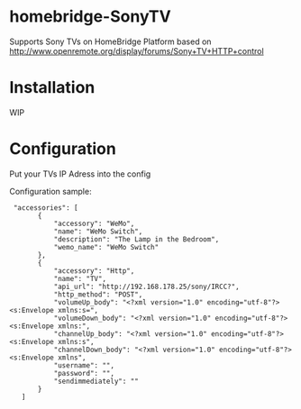 # homebridge-SonyTV

Supports Sony TVs on HomeBridge Platform
based on http://www.openremote.org/display/forums/Sony+TV+HTTP+control

# Installation

WIP

# Configuration

Put your TVs IP Adress into the config

Configuration sample:

 ```
  "accessories": [
        {
            "accessory": "WeMo",
            "name": "WeMo Switch",
            "description": "The Lamp in the Bedroom",
            "wemo_name": "WeMo Switch"
        },
        {
            "accessory": "Http",
            "name": "TV",
            "api_url": "http://192.168.178.25/sony/IRCC?",
            "http_method": "POST",
            "volumeUp_body": "<?xml version="1.0" encoding="utf-8"?><s:Envelope xmlns:s=",
            "volumeDown_body": "<?xml version="1.0" encoding="utf-8"?><s:Envelope xmlns:",
            "channelUp_body": "<?xml version="1.0" encoding="utf-8"?><s:Envelope xmlns:s",
            "channelDown_body": "<?xml version="1.0" encoding="utf-8"?><s:Envelope xmlns",
            "username": "",
            "password": "",
            "sendimmediately": ""
        }
    ]

```
